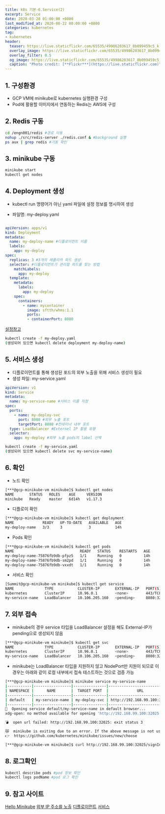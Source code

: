 ```yaml
---
title: k8s 기본-6.Service(2)
excerpt: Service
date: 2020-03-28 01:00:00 +0800
last_modified_at: 2020-08-22 00:00:00 +0800
categories: kubernetes
tag:
- kubernetes
header:
  teaser: https://live.staticflickr.com/65535/49986203617_8b099459c5_k.jpg
  overlay_image: https://live.staticflickr.com/65535/49986203617_8b099459c5_k.jpg
  overlay_filter: 0.5
  og_image: https://live.staticflickr.com/65535/49986203617_8b099459c5_k.jpg
  caption: "Photo credit: [**Flickr***](https://live.staticflickr.com)"
---
```


## 1. 구성환경

- GCP VM에 minikube로 kubernetes 실행환경 구성
- Pod에 활용할 이미지에서 연동하는 Redis는 AWS에 구성

## 2. Redis 구동

```sh 
cd /engn001/redis #경로 이동
nohup ./src/redis-server ./redis.conf & #background 실행
ps aux | grep redis #기동 확인
```

## 3. minikube 구동

```sh 
minikube start
kubectl get nodes
```

## 4. Deployment 생성

- kubectl run 명령어가 아닌 yaml 파일에 설정 정보를 명시하여 생성

- 파일명: my-deploy.yaml

```yaml 

apiVersion: apps/v1
kind: Deployment
metadata:
  name: my-deploy-name #디플로이먼트 이름
  labels:
    app: my-deploy
spec:
  replicas: 3 #3개의 레플리카 파드 생성
  selector: #디플로이먼트가 관리할 파드를 찾는 방법 
    matchLabels:
      app: my-deploy
  template:
    metadata:
      labels:
        app: my-deploy
    spec:
      containers:
        - name: mycontainer
          image: sftth/whms:1.1
          ports:
          - containerPort: 8080
```

[설정참고](https://kubernetes.io/ko/docs/concepts/workloads/controllers/deployment/)

```sh 
kubectl create -f my-deploy.yaml
(생성되어 있으면 kubectl delete deployment my-deploy-name)
```

## 5. 서비스 생성

- 디플로이먼트를 통해 생성된 포드의 외부 노출을 위해 서비스 생성이 필요
- 생성 파일: my-service.yaml

```yaml 
apiVersion: v1
kind: Service
metadata:
  name: my-service-name #서비스 이름 지정
spec:
  ports:
    - name: my-deploy-svc
      port: 8080 #외부 노출 포트
      targetPort: 8080 #컨테이너 내부 포트
  type: LoadBalancer #Externel IP 활용 유형
  selector:
    app: my-deploy #외부 노출 pods의 label 선택
```

```sh 
kubectl create -f my-service.yaml
(생성되어 있으면 kubectl delete svc my-service-name)
```

## 6. 확인

- 노드 확인

```sh 
[***@gcp-minikube-vm minikube]$ kubectl get nodes
NAME       STATUS   ROLES    AGE     VERSION
minikube   Ready    master   6d14h   v1.17.3
```

- 디플로이 확인

```sh 
[***@gcp-minikube-vm minikube]$ kubectl get deployment
NAME             READY   UP-TO-DATE   AVAILABLE   AGE
my-deploy-name   3/3     3            3           14h
```

- Pods 확인

```sh 
[***@gcp-minikube-vm minikube]$ kubectl get pods
NAME                              READY   STATUS    RESTARTS   AGE
my-deploy-name-75876fb9db-pfpz5   1/1     Running   0          14h
my-deploy-name-75876fb9db-sm2pd   1/1     Running   0          14h
my-deploy-name-75876fb9db-vxxdt   1/1     Running   0          14h
```

- 서비스 확인

```sh 
[Summit@gcp-minikube-vm minikube]$ kubectl get service
NAME              TYPE           CLUSTER-IP       EXTERNAL-IP   PORT(S)          AGE
kubernetes        ClusterIP      10.96.0.1        <none>        443/TCP          6d14h
my-service-name   LoadBalancer   10.106.205.160   <pending>     8080:32025/TCP   3h36m
```

## 7. 외부 접속 

- minikube의 경우 service 타입을 LoadBalancer 설정을 해도 External-IP가 pending으로 생성되지 않음

```sh 
[***@gcp-minikube-vm minikube]$ kubectl get svc
NAME              TYPE           CLUSTER-IP       EXTERNAL-IP   PORT(S)          AGE
kubernetes        ClusterIP      10.96.0.1        <none>        443/TCP          6d10h
my-service-name   LoadBalancer   10.106.205.160   <pending>     8080:32025/TCP   51s
```

- minikube는 LoadBalancer 타입을 지원하지 않고 NodePort만 지원이 되므로 이 경우는 아래와 같이 로컬 내부에서
접속 테스트하는 것으로 검증 가능

```sh 
[***@gcp-minikube-vm minikube]$ minikube service my-service-name
|-----------|-----------------|---------------|-----------------------------|
| NAMESPACE |      NAME       |  TARGET PORT  |             URL             |
|-----------|-----------------|---------------|-----------------------------|
| default   | my-service-name | my-deploy-svc | http://192.168.99.100:32025 |
|-----------|-----------------|---------------|-----------------------------|
🎉  Opening service default/my-service-name in default browser...
xdg-open: no method available for opening 'http://192.168.99.100:32025'

💣  open url failed: http://192.168.99.100:32025: exit status 3

😿  minikube is exiting due to an error. If the above message is not useful, open an issue:
👉  https://github.com/kubernetes/minikube/issues/new/choose

[***@gcp-minikube-vm minikube]$ curl http://192.168.99.100:32025/signIn
```

## 8. 로그확인

```sh 
kubectl describe pods #pod 정보 확인
kubectl logs podName #pod 로그 확인
```

## 9. 참고 사이트

[Hello Minikube](https://kubernetes.io/ko/docs/tutorials/hello-minikube/)
[외부 IP 주소를 노출](https://kubernetes.io/ko/docs/tutorials/stateless-application/expose-external-ip-address/)
[디플로이먼트](https://kubernetes.io/ko/docs/concepts/workloads/controllers/deployment/)
[서비스](https://kubernetes.io/ko/docs/concepts/services-networking/service/#loadbalancer)



